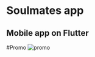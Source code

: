 # Soulmates app

## Mobile app on Flutter <img src="https://cdn.worldvectorlogo.com/logos/flutter-logo.svg" width="15" />

#Promo
![promo](https://user-images.githubusercontent.com/58935940/221558919-bfcba7ba-194f-4d43-8626-9f888ddbd4b5.png)


